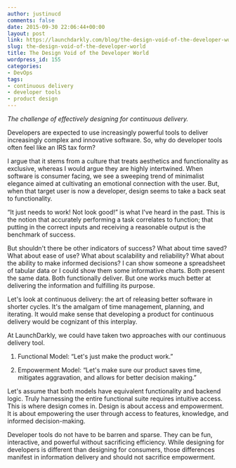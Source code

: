 ```yaml
---
author: justinucd
comments: false
date: 2015-09-30 22:06:44+00:00
layout: post
link: https://launchdarkly.com/blog/the-design-void-of-the-developer-world/
slug: the-design-void-of-the-developer-world
title: The Design Void of the Developer World
wordpress_id: 155
categories:
- DevOps
tags:
- continuous delivery
- developer tools
- product design
---
```


_The challenge of effectively designing for continuous delivery._

Developers are expected to use increasingly powerful tools to deliver increasingly complex and innovative software. So, why do developer tools often feel like an IRS tax form?

I argue that it stems from a culture that treats aesthetics and functionality as exclusive, whereas I would argue they are highly intertwined. When software is consumer facing, we see a sweeping trend of minimalist elegance aimed at cultivating an emotional connection with the user. But, when that target user is now a developer, design seems to take a back seat to functionality.

“It just needs to work! Not look good!” is what I've heard in the past. This is the notion that accurately performing a task correlates to function; that putting in the correct inputs and receiving a reasonable output is the benchmark of success.

But shouldn't there be other indicators of success? What about time saved? What about ease of use? What about scalability and reliability? What about the ability to make informed decisions? I can show someone a spreadsheet of tabular data or I could show them some informative charts. Both present the same data. Both functionally deliver. But one works much better at delivering the information and fulfilling its purpose.

Let's look at continuous delivery: the art of releasing better software in shorter cycles. It's the amalgam of time management, planning, and iterating. It would make sense that developing a product for continuous delivery would be cognizant of this interplay.

At LaunchDarkly, we could have taken two approaches with our continuous delivery tool.



	
  1. Functional Model: “Let's just make the product work.”

	
  2. Empowerment Model: “Let's make sure our product saves time, mitigates aggravation, and allows for better decision making.”


Let's assume that both models have equivalent functionality and backend logic. Truly harnessing the entire functional suite requires intuitive access. This is where design comes in. Design is about access and empowerment. It is about empowering the user through access to features, knowledge, and informed decision-making.

Developer tools do not have to be barren and sparse. They can be fun, interactive, and powerful without sacrificing efficiency. While designing for developers is different than designing for consumers, those differences manifest in information delivery and should not sacrifice empowerment.
